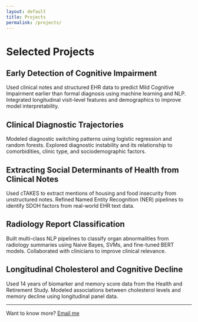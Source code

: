 ```yaml
---
layout: default
title: Projects
permalink: /projects/
---
```


# Selected Projects

## Early Detection of Cognitive Impairment

Used clinical notes and structured EHR data to predict Mild Cognitive Impairment earlier than formal diagnosis using machine learning and NLP. Integrated longitudinal visit-level features and demographics to improve model interpretability.

## Clinical Diagnostic Trajectories

Modeled diagnostic switching patterns using logistic regression and random forests. Explored diagnostic instability and its relationship to comorbidities, clinic type, and sociodemographic factors.

## Extracting Social Determinants of Health from Clinical Notes

Used cTAKES to extract mentions of housing and food insecurity from unstructured notes. Refined Named Entity Recognition (NER) pipelines to identify SDOH factors from real-world EHR text data.

## Radiology Report Classification

Built multi-class NLP pipelines to classify organ abnormalities from radiology summaries using Naive Bayes, SVMs, and fine-tuned BERT models. Collaborated with clinicians to improve clinical relevance.

## Longitudinal Cholesterol and Cognitive Decline

Used 14 years of biomarker and memory score data from the Health and Retirement Study. Modeled associations between cholesterol levels and memory decline using longitudinal panel data.

---

Want to know more? [Email me](mailto:silvia.miramontes@ucsf.edu)
